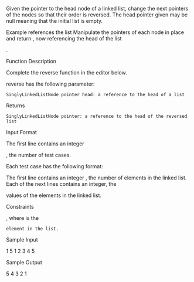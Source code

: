 Given the pointer to the head node of a linked list, change the next pointers of the nodes so that their order is reversed. The head pointer given may be null meaning that the initial list is empty.

Example
references the list Manipulate the pointers of each node in place and return , now referencing the head of the list

.

Function Description

Complete the reverse function in the editor below.

reverse has the following parameter:

    SinglyLinkedListNode pointer head: a reference to the head of a list

Returns

    SinglyLinkedListNode pointer: a reference to the head of the reversed list

Input Format

The first line contains an integer

, the number of test cases.

Each test case has the following format:

The first line contains an integer
, the number of elements in the linked list.
Each of the next lines contains an integer, the

values of the elements in the linked list.

Constraints

, where is the

    element in the list.

Sample Input

1
5
1
2
3
4
5

Sample Output

5 4 3 2 1 
